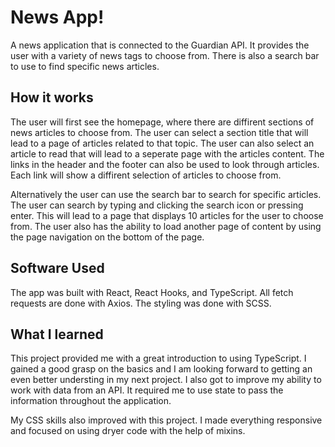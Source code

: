 # News App!


A news application that is connected to the Guardian API. It provides the user with a variety of news tags to choose from. There is also a search bar to use to find specific news articles.


## How it works

The user will first see the homepage, where there are diffirent sections of news articles to choose from. The user can select a section title that will lead to a page of articles related to that topic. The user can also select an article to read that will lead to a seperate page with the articles content. The links in the header and the footer can also be used to look through articles. Each link will show a diffirent selection of articles to choose from. 

Alternatively the user can use the search bar to search for specific articles. The user can search by typing and clicking the search icon or pressing enter. This will lead to a page that displays 10 articles for the user to choose from. The user also has the ability to load another page of content by using the page navigation on the bottom of the page. 

## Software Used

The app was built with React, React Hooks, and TypeScript. All fetch requests are done with Axios. The styling was done with SCSS. 

## What I learned

This project provided me with a great introduction to using TypeScript. I gained a good grasp on the basics and I am looking forward to getting an even better understing in my next project. I also got to improve my ability to work with data from an API. It required me to use state to pass the information throughout the application. 

My CSS skills also improved with this project. I made everything responsive and focused on using dryer code with the help of mixins. 
